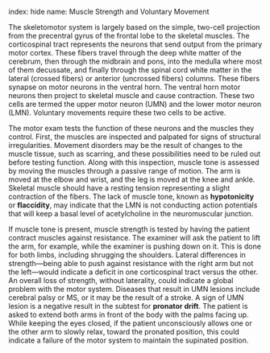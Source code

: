 index: hide
name: Muscle Strength and Voluntary Movement

The skeletomotor system is largely based on the simple, two-cell projection from the precentral gyrus of the frontal lobe to the skeletal muscles. The corticospinal tract represents the neurons that send output from the primary motor cortex. These fibers travel through the deep white matter of the cerebrum, then through the midbrain and pons, into the medulla where most of them decussate, and finally through the spinal cord white matter in the lateral (crossed fibers) or anterior (uncrossed fibers) columns. These fibers synapse on motor neurons in the ventral horn. The ventral horn motor neurons then project to skeletal muscle and cause contraction. These two cells are termed the upper motor neuron (UMN) and the lower motor neuron (LMN). Voluntary movements require these two cells to be active.

The motor exam tests the function of these neurons and the muscles they control. First, the muscles are inspected and palpated for signs of structural irregularities. Movement disorders may be the result of changes to the muscle tissue, such as scarring, and these possibilities need to be ruled out before testing function. Along with this inspection, muscle tone is assessed by moving the muscles through a passive range of motion. The arm is moved at the elbow and wrist, and the leg is moved at the knee and ankle. Skeletal muscle should have a resting tension representing a slight contraction of the fibers. The lack of muscle tone, known as  **hypotonicity** or  **flaccidity**, may indicate that the LMN is not conducting action potentials that will keep a basal level of acetylcholine in the neuromuscular junction.

If muscle tone is present, muscle strength is tested by having the patient contract muscles against resistance. The examiner will ask the patient to lift the arm, for example, while the examiner is pushing down on it. This is done for both limbs, including shrugging the shoulders. Lateral differences in strength—being able to push against resistance with the right arm but not the left—would indicate a deficit in one corticospinal tract versus the other. An overall loss of strength, without laterality, could indicate a global problem with the motor system. Diseases that result in UMN lesions include cerebral palsy or MS, or it may be the result of a stroke. A sign of UMN lesion is a negative result in the subtest for  **pronator drift**. The patient is asked to extend both arms in front of the body with the palms facing up. While keeping the eyes closed, if the patient unconsciously allows one or the other arm to slowly relax, toward the pronated position, this could indicate a failure of the motor system to maintain the supinated position.
